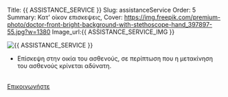 Title: {{ ASSISTANCE_SERVICE }}
Slug: assistanceService
Order: 5
Summary: Κατ' οίκον επισκεψεις, 
Cover: https://img.freepik.com/premium-photo/doctor-front-bright-background-with-stethoscope-hand_397897-55.jpg?w=1380
Image_url:{{ ASSISTANCE_SERVICE_IMG }}

<div class="flex-container">
    <div class="flex-item">
        <img src="{{ SITEURL }}/{{ ASSISTANCE_SERVICE_IMG }} " alt="{{ ASSISTANCE_SERVICE }}" />
    </div>
    <div class="flex-item">
        <ul>
            <li>Eπίσκεψη στην οικία του ασθενούς, σε περίπτωση που η μετακίνηση του ασθενούς κρίνεται αδύνατη. </li>  
        </ul>
        <br />
        <a href="{{ SITEURL }}/pages/contact.html" > Επικοινωνήστε </a>
    </div>    
</div>


